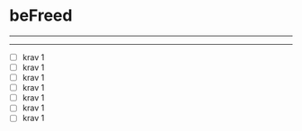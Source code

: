 # beFreed
---



---
- [ ] krav 1
- [ ] krav 1
- [ ] krav 1
- [ ] krav 1
- [ ] krav 1
- [ ] krav 1
- [ ] krav 1
